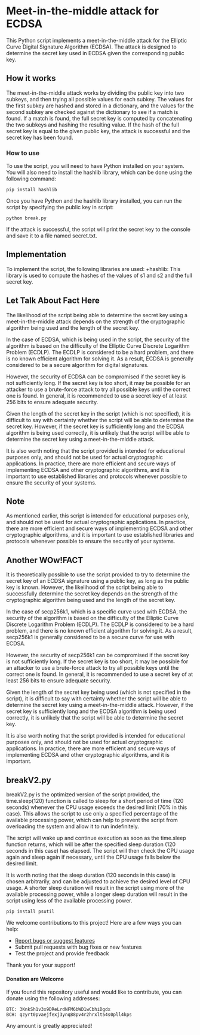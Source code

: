 # Meet-in-the-middle attack for ECDSA

This Python script implements a meet-in-the-middle attack for the Elliptic Curve Digital Signature Algorithm (ECDSA). The attack is designed to determine the secret key used in ECDSA given the corresponding public key.

## How it works
The meet-in-the-middle attack works by dividing the public key into two subkeys, and then trying all possible values for each subkey. The values for the first subkey are hashed and stored in a dictionary, and the values for the second subkey are checked against the dictionary to see if a match is found. If a match is found, the full secret key is computed by concatenating the two subkeys and hashing the resulting value. If the hash of the full secret key is equal to the given public key, the attack is successful and the secret key has been found.

### How to use
To use the script, you will need to have Python installed on your system. You will also need to install the hashlib library, which can be done using the following command:

```
pip install hashlib
```
Once you have Python and the hashlib library installed, you can run the script by specifying the public key in script:
```
python break.py 
```
If the attack is successful, the script will print the secret key to the console and save it to a file named secret.txt.

## Implementation
To implement the script, the following libraries are used:
+hashlib: This library is used to compute the hashes of the values of s1 and s2 and the full secret key.

## Let Talk About Fact Here

The likelihood of the script being able to determine the secret key using a meet-in-the-middle attack depends on the strength of the cryptographic algorithm being used and the length of the secret key.

In the case of ECDSA, which is being used in the script, the security of the algorithm is based on the difficulty of the Elliptic Curve Discrete Logarithm Problem (ECDLP). The ECDLP is considered to be a hard problem, and there is no known efficient algorithm for solving it. As a result, ECDSA is generally considered to be a secure algorithm for digital signatures.

However, the security of ECDSA can be compromised if the secret key is not sufficiently long. If the secret key is too short, it may be possible for an attacker to use a brute-force attack to try all possible keys until the correct one is found. In general, it is recommended to use a secret key of at least 256 bits to ensure adequate security.

Given the length of the secret key in the script (which is not specified), it is difficult to say with certainty whether the script will be able to determine the secret key. However, if the secret key is sufficiently long and the ECDSA algorithm is being used correctly, it is unlikely that the script will be able to determine the secret key using a meet-in-the-middle attack.

It is also worth noting that the script provided is intended for educational purposes only, and should not be used for actual cryptographic applications. In practice, there are more efficient and secure ways of implementing ECDSA and other cryptographic algorithms, and it is important to use established libraries and protocols whenever possible to ensure the security of your systems.

## Note
As mentioned earlier, this script is intended for educational purposes only, and should not be used for actual cryptographic applications. In practice, there are more efficient and secure ways of implementing ECDSA and other cryptographic algorithms, and it is important to use established libraries and protocols whenever possible to ensure the security of your systems.

## Another WOw!FACT

It is theoretically possible to use the script provided to try to determine the secret key of an ECDSA signature using a public key, as long as the public key is known. However, the likelihood of the script being able to successfully determine the secret key depends on the strength of the cryptographic algorithm being used and the length of the secret key.

In the case of secp256k1, which is a specific curve used with ECDSA, the security of the algorithm is based on the difficulty of the Elliptic Curve Discrete Logarithm Problem (ECDLP). The ECDLP is considered to be a hard problem, and there is no known efficient algorithm for solving it. As a result, secp256k1 is generally considered to be a secure curve for use with ECDSA.

However, the security of secp256k1 can be compromised if the secret key is not sufficiently long. If the secret key is too short, it may be possible for an attacker to use a brute-force attack to try all possible keys until the correct one is found. In general, it is recommended to use a secret key of at least 256 bits to ensure adequate security.

Given the length of the secret key being used (which is not specified in the script), it is difficult to say with certainty whether the script will be able to determine the secret key using a meet-in-the-middle attack. However, if the secret key is sufficiently long and the ECDSA algorithm is being used correctly, it is unlikely that the script will be able to determine the secret key.

It is also worth noting that the script provided is intended for educational purposes only, and should not be used for actual cryptographic applications. In practice, there are more efficient and secure ways of implementing ECDSA and other cryptographic algorithms, and it is important.


## breakV2.py

breakV2.py is the optimized version of the script provided, the time.sleep(120) function is called to sleep for a short period of time (120 seconds) whenever the CPU usage exceeds the desired limit (70% in this case). This allows the script to use only a specified percentage of the available processing power, which can help to prevent the script from overloading the system and allow it to run indefinitely.

The script will wake up and continue execution as soon as the time.sleep function returns, which will be after the specified sleep duration (120 seconds in this case) has elapsed. The script will then check the CPU usage again and sleep again if necessary, until the CPU usage falls below the desired limit.

It is worth noting that the sleep duration (120 seconds in this case) is chosen arbitrarily, and can be adjusted to achieve the desired level of CPU usage. A shorter sleep duration will result in the script using more of the available processing power, while a longer sleep duration will result in the script using less of the available processing power.
```
pip install psutil
```


We welcome contributions to this project! Here are a few ways you can help:

- [Report bugs or suggest features](https://github.com/RedWilly/Breaking-ECDSA-with-secp256k1/issues)
- Submit pull requests with bug fixes or new features
- Test the project and provide feedback

Thank you for your support!

#### Donation are Welcome
If you found this repository useful and would like to contribute, you can donate using the following addresses:

```
BTC: 3KnkSh1v3x9DReLrdNFM6bWD1wCbhiDgdx
BCH: qzyrt0pvaejfexj3ynq88pv4r2hrxlt54s0pll4kps
```
Any amount is greatly appreciated!
